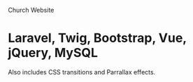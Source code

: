 Church Website
# Laravel, Twig, Bootstrap, Vue, jQuery, MySQL
Also includes CSS transitions and Parrallax effects. 
